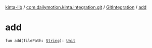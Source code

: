 [kinta-lib](../../index.md) / [com.dailymotion.kinta.integration.git](../index.md) / [GitIntegration](index.md) / [add](./add.md)

# add

`fun add(filePath: `[`String`](https://kotlinlang.org/api/latest/jvm/stdlib/kotlin/-string/index.html)`): `[`Unit`](https://kotlinlang.org/api/latest/jvm/stdlib/kotlin/-unit/index.html)